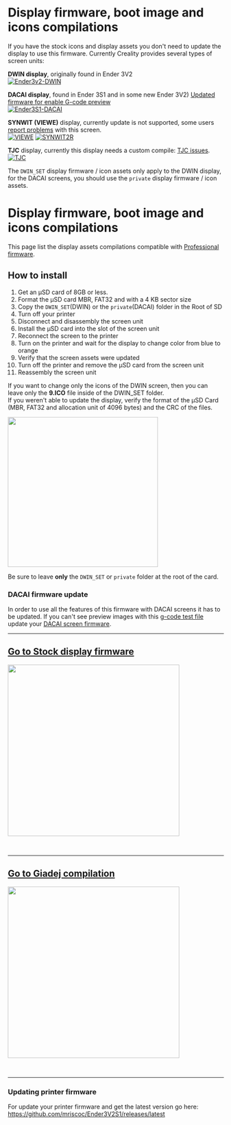 # Display firmware, boot image and icons compilations

If you have the stock icons and display assets you don't need to update the display to use this firmware. Currently Creality provides several types of screen units:

**DWIN display**, originally found in Ender 3V2  
[![Ender3v2-DWIN](https://user-images.githubusercontent.com/2745567/156829365-a58a3afc-77e3-40b9-9e16-5edfe3073de8.jpg)](https://raw.githubusercontent.com/mriscoc/Ender3V2S1/Ender3V2S1-Released/display%20assets/displays/DWIN.jpg)

**DACAI display**, found in Ender 3S1 and in some new Ender 3V2) [Updated firmware for enable G-code preview](https://github.com/mriscoc/Ender3V2S1/blob/Ender3V2S1-Released/display%20assets/dacai_update.zip?raw=true)  
[![Ender3S1-DACAI](https://user-images.githubusercontent.com/2745567/156829472-2c38a4ab-bdde-4c21-b78f-a30692c96500.jpg)](https://raw.githubusercontent.com/mriscoc/Ender3V2S1/Ender3V2S1-Released/display%20assets/displays/DACAI.jpg)
  
**SYNWIT (VIEWE)** display, currently update is not supported, some users [report problems](https://github.com/mriscoc/Ender3V2S1/issues/323) with this screen.   
[![VIEWE](https://user-images.githubusercontent.com/2745567/163235004-1d3f1ed4-e149-4ca8-ae60-438df5f0b70a.png)](https://raw.githubusercontent.com/mriscoc/Ender3V2S1/Ender3V2S1-Released/display%20assets/displays/SYNWIT1.jpg)
[![SYNWIT2R](https://user-images.githubusercontent.com/2745567/209407402-25053f01-6a5d-4c76-90c8-da5aec43100c.png)](https://raw.githubusercontent.com/mriscoc/Ender3V2S1/Ender3V2S1-Released/display%20assets/displays/SYNWIT2.jpg)

**TJC** display, currently this display needs a custom compile: [TJC issues](https://github.com/mriscoc/Ender3V2S1/issues/542).  
[![TJC](https://user-images.githubusercontent.com/2745567/206931166-24185525-e377-472e-9bed-37a39aab24fb.jpg)](https://raw.githubusercontent.com/mriscoc/Ender3V2S1/Ender3V2S1-Released/display%20assets/displays/TJC.jpg)

The `DWIN_SET` display firmware / icon assets only apply to the DWIN display, for the DACAI screens, you should use the `private` display firmware / icon assets.

# Display firmware, boot image and icons compilations
This page list the display assets compilations compatible with [Professional firmware](https://github.com/mriscoc/Ender3V2S1/releases/latest).

## How to install
1. Get an µSD card of 8GB or less.
1. Format the µSD card MBR, FAT32 and with a 4 KB sector size
1. Copy the `DWIN_SET`(DWIN) or the `private`(DACAI) folder in the Root of SD
1. Turn off your printer
1. Disconnect and disassembly the screen unit
1. Install the µSD card into the slot of the screen unit
1. Reconnect the screen to the printer
1. Turn on the printer and wait for the display to change color from blue to
  orange
1. Verify that the screen assets were updated
1. Turn off the printer and remove the µSD card from the screen unit
1. Reassembly the screen unit  
  
If you want to change only the icons of the DWIN screen, then you can leave only the **9.ICO** file
inside of the DWIN_SET folder.  
If you weren't able to update the display, verify the format of the µSD Card
(MBR, FAT32 and allocation unit of 4096 bytes) and the CRC of the files.

  
<img src="https://raw.githubusercontent.com/mriscoc/Ender3V2S1/Ender3V2S1-Released/display%20assets/DWIN_SET-folder.jpg" height="350" />  

Be sure to leave **only** the `DWIN_SET` or `private` folder at the root of the card.  

### DACAI firmware update
In order to use all the features of this firmware with DACAI screens it has to be updated.
If you can't see preview images with this [g-code test file](https://github.com/mriscoc/Ender3V2S1/raw/Ender3V2S1-Released/slicer%20scripts/cura/SimpleCuraTest.gcode) update your [DACAI screen firmware](dacai_update.zip).
<br>
  
---

## [Go to Stock display firmware](https://github.com/mriscoc/Ender3V2S1/tree/Ender3V2S1-Released/display%20assets/stock)  

<a href=https://github.com/mriscoc/Ender3V2S1/tree/Ender3V2S1-Released/display%20assets/stock><img src="https://raw.githubusercontent.com/mriscoc/Ender3V2S1/Ender3V2S1-Released/display%20assets/stock/preview1.jpg" height="400" /></a>  
  
<br>
  
---

## [Go to Giadej compilation](https://github.com/mriscoc/Ender3V2S1/tree/Ender3V2S1-Released/display%20assets/Giadej%20compilation)

<a href=https://github.com/mriscoc/Ender3V2S1/tree/Ender3V2S1-Released/display%20assets/Giadej%20compilation><img src="https://raw.githubusercontent.com/mriscoc/Ender3V2S1/Ender3V2S1-Released/display%20assets/Giadej%20compilation/preview1.jpg"  height="400" /></a>  
  
<br>
  
---

### Updating printer firmware
For update your printer firmware and get the latest version go here: <https://github.com/mriscoc/Ender3V2S1/releases/latest>  
